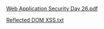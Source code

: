 [Web Application Security Day 26.pdf](https://github.com/fengsujie/Web-Application-Security-Day-26/files/9607098/Web.Application.Security.Day.26.pdf)



[Reflected DOM XSS.txt](https://github.com/fengsujie/Web-Application-Security-Day-26/files/9607100/Reflected.DOM.XSS.txt)

